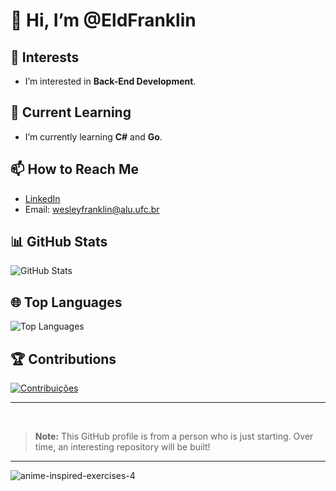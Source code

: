 # 👋 Hi, I’m @EldFranklin

## 👀 Interests
- I’m interested in **Back-End Development**.

## 🌱 Current Learning
- I’m currently learning **C#** and **Go**.

## 📫 How to Reach Me
- [LinkedIn](https://www.linkedin.com/in/franklinwf)
- Email: [wesleyfranklin@alu.ufc.br](mailto:wesleyfranklin@alu.ufc.br)

## 📊 GitHub Stats
![GitHub Stats](https://github-readme-stats.vercel.app/api?username=EldFranklin&show_icons=true&theme=radical)

## 🌐 Top Languages
![Top Languages](https://github-readme-stats.vercel.app/api/top-langs/?username=EldFranklin&layout=compact&theme=radical)

## 🏆 Contributions
[![Contribuições](https://img.shields.io/badge/Contribuições-1000+-green)](https://github.com/EldFranklin)

---

<br>

> **Note:** This GitHub profile is from a person who is just starting. Over time, an interesting repository will be built!

---

<!---
EldFranklin/EldFranklin is a ✨ special ✨ repository because its `README.md` (this file) appears on your GitHub profile.
You can click the Preview link to take a look at your changes.
--->

![anime-inspired-exercises-4](https://user-images.githubusercontent.com/105466304/168698847-30733033-8edf-4328-b0af-50955506ec10.gif)
